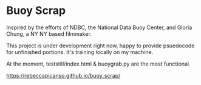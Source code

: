 # Buoy Scrap

Inspired by the efforts of NDBC, the National Data Buoy Center, and Gloria Chung, a NY NY based filmmaker.

This project is under development right now, happy to provide psuedocode for unfinished portions. It's training locally on my machine.

At the moment, teststill/index.html & buoygrab.py are the most functional.

https://rebeccapicanso.github.io/buoy_scrap/

